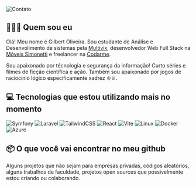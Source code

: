 ![Contato](https://user-images.githubusercontent.com/64768845/194708147-49068ddc-4880-4631-98e9-62bce7eb31df.png)

## 🧑🏻‍💻 Quem sou eu
Olá! Meu nome é Gilbert Oliveira. Sou estudante de Análise e Desenvolimento de sistemas pela [Multivix](https://multivix.edu.br/), desenvolvedor Web Full Stack na [Móveis Simonetti](https://simonetti.com.br/) e freelancer na [Codarme](https://github.com/codarmedev/).

Sou apaixonado por técnologia e segurança da informação! Curto séries e filmes de ficção científica e ação. Também sou apaixonado por jogos de raciocínio lógico específicamente xadrez ♔♕.


## 💻 Tecnologias que estou utilizando mais no momento
<!-- ![HTML5](https://img.shields.io/badge/HTML5-E34F26?style=for-the-badge&logo=html5&logoColor=white) -->
<!-- ![CSS3](https://img.shields.io/badge/CSS3-1572B6?style=for-the-badge&logo=css3&logoColor=white) -->
<!-- ![Javascript](https://img.shields.io/badge/JavaScript-323330?style=for-the-badge&logo=javascript&logoColor=F7DF1E) -->
<!-- ![MySQL](https://img.shields.io/badge/MySQL-FFC500?style=for-the-badge&logo=mysql&logoColor=black) -->
<!-- ![PHP](https://img.shields.io/badge/PHP-777BB4?style=for-the-badge&logo=php&logoColor=white) -->
<!-- ![Markdown](https://img.shields.io/badge/Markdown-000000?style=for-the-badge&logo=markdown&logoColor=white) -->
<!-- ![Git](https://img.shields.io/badge/GIT-E44C30?style=for-the-badge&logo=git&logoColor=white) -->
![Symfony](https://img.shields.io/badge/symfony-%23000000.svg?style=for-the-badge&logo=symfony&logoColor=white)
![Laravel](https://img.shields.io/badge/laravel-%23FF2D20.svg?style=for-the-badge&logo=laravel&logoColor=white)
![TailwindCSS](https://img.shields.io/badge/Tailwind_CSS-38B2AC?style=for-the-badge&logo=tailwind-css&logoColor=white)
![React](https://img.shields.io/badge/React-%230072C6.svg?style=for-the-badge&logo=react&logoColor=white)
![Vite](https://img.shields.io/badge/vite-%23646CFF.svg?style=for-the-badge&logo=vite&logoColor=white)
![Linux](https://img.shields.io/badge/Linux-FCC644?style=for-the-badge&logo=linux&logoColor=black)
![Docker](https://img.shields.io/badge/docker-%230db7ed.svg?style=for-the-badge&logo=docker&logoColor=white)
![Azure](https://img.shields.io/badge/azure-%230072C6.svg?style=for-the-badge&logo=microsoftazure&logoColor=white)

## 📦 O que você vai encontrar no meu github
Alguns projetos que não sejam para empresas privadas, códigos aleatórios, alguns trabalhos de faculdade, projetos open sources que possivelmente estou criando ou colaborando.
